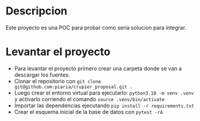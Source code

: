 # Descripcion

Este proyecto es una POC para probar como seria solucion para integrar.

# Levantar el proyecto

- Para levantar el proyecto primero crear una carpeta donde se van a descargar los fuentes. 
- Clonar el repositorio con `git clone git@github.com:piaria/crupier_proposal.git .`
- Luego crear el entorno virtual para ejecutarlo: `python3.10 -m venv .venv` y activarlo corriendo el comando `source .venv/bin/activate`
- Importar las dependencias ejecutando `pip install -r requirements.txt`
- Crear el esquema inicial de la base de datos con  `pytest -rA`
